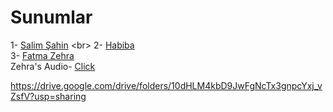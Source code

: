 # Sunumlar

1- [Salim Şahin]([https://www.canva.com/design/DAGc_1R8e10/8xkMi-psa-EBTYi-tBwqIA/edit?utm_content=DAGc_1R8e10&utm_campaign=designshare&utm_medium=link2&utm_source=sharebutton](https://www.canva.com/design/DAGp_aYYEM0/4ZfrX63n7x7DRR87-LpwBg/edit))
<br>
2- [Habiba](https://www.canva.com/design/DAGc_1bn1Dk/9FXGsNccFRt4Iddeabo09w/edit?utm_content=DAGc_1bn1Dk&utm_campaign=designshare&utm_medium=link2&utm_source=sharebutton)
<br>
3- [Fatma Zehra](https://www.canva.com/design/DAGcibiuQgM/XC-m2tgsC3SuAgkqZBhiNg/view?utm_content=DAGcibiuQgM&utm_campaign=designshare&utm_medium=link2&utm_source=uniquelinks&utlId=hfb31d1da1b)
<br> 
Zehra's Audio- [Click](https://youtu.be/vAirXo6FJDs?si=r-1BObTsgeDtl9x0)

https://drive.google.com/drive/folders/10dHLM4kbD9JwFgNcTx3gnpcYxj_vZsfV?usp=sharing
